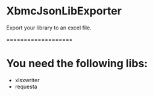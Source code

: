 XbmcJsonLibExporter
===================

Export your library to an excel file.



===================

# You need the following libs: 
  * xlsxwriter
  * requesta
